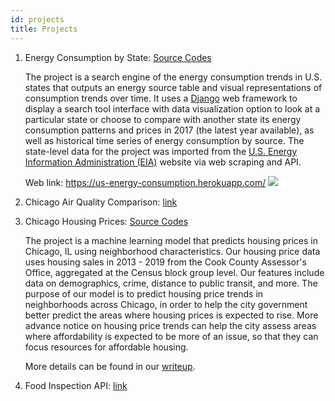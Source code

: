 ```yaml
---
id: projects
title: Projects
---
```


1. Energy Consumption by State: [Source Codes](https://github.com/dtmlinh/Energy-Search-Tool)

    The project is a search engine of the energy consumption trends in U.S. states that outputs an energy source table and visual representations of consumption trends over time. It uses a [Django](https://www.djangoproject.com/) web framework to display a search tool interface with data visualization option to look at a particular state or choose to compare with another state its energy consumption patterns and prices in 2017 (the latest year available), as well as historical time series of energy consumption by source. The state-level data for the project was imported from the [U.S. Energy Information Administration (EIA)](https://www.eia.gov/) website via web scraping and API. 

    Web link: https://us-energy-consumption.herokuapp.com/
    ![](assets/state_energy_search.gif)

2. Chicago Air Quality Comparison: [link](https://github.com/dtmlinh/Air-Quality-Tool)

3. Chicago Housing Prices: [Source Codes](https://github.com/ymericson/ml-project)
    
    The project is a machine learning model that predicts housing prices in Chicago, IL using neighborhood characteristics. Our housing price data uses housing sales in 2013 - 2019 from the Cook County Assessor's Office, aggregated at the Census block group level. Our features include data on demographics, crime, distance to public transit, and more. The purpose of our model is to predict housing price trends in neighborhoods across Chicago, in order to help the city government better predict the areas where housing prices is expected to rise. More advance notice on housing price trends can help the city assess areas where affordability is expected to be more of an issue, so that they can focus resources for affordable housing.
    
    More details can be found in our [writeup](https://dtmlinh.github.io/bio/blog/2020/06/15/blog-post).

4. Food Inspection API: [link](https://github.com/dtmlinh/food_inspection/tree/master/project)
